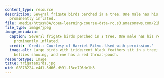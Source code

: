 ```yaml
---
content_type: resource
description: Several frigate birds perched in a tree. One male has his red gular pouch
  prominently inflated.
file: /media/https%3A/open-learning-course-data-rc.s3.amazonaws.com/21h-968j-nature-environment-and-empire-spring-2010/08878224e4d13d66d99113ce795de1b3_frigatebirds.jpg
file_type: image/jpeg
image_metadata:
  caption: Several frigate birds perched in a tree. One male has his red gular pouch
    prominently inflated.
  credit: 'Credit: Courtesy of Harriet Ritvo. Used with permission.'
  image-alt: Large birds with iridescent black feathers sit in a tree; some have white
    bellies showing, and one has a red throat-pouch.
resourcetype: Image
title: frigatebirds.jpg
uid: 08878224-e4d1-3d66-d991-13ce795de1b3
---
```


